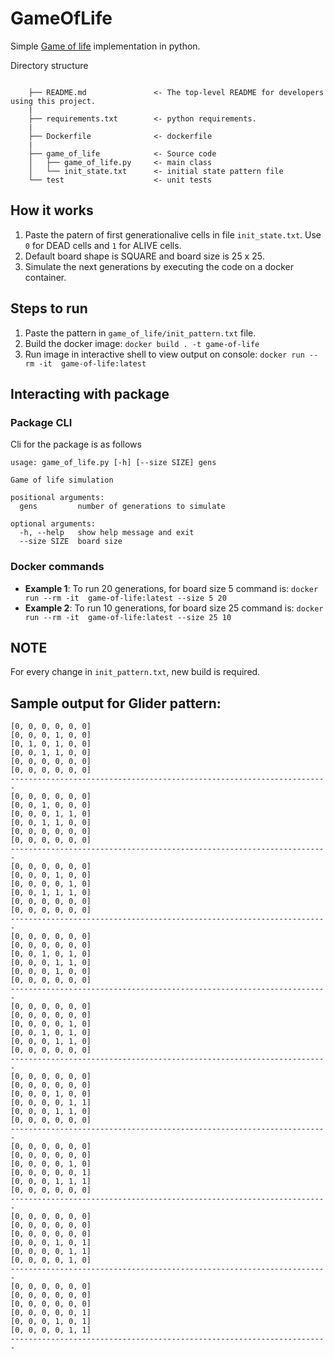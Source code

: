 # GameOfLife
Simple [Game of life](https://en.wikipedia.org/wiki/Conway%27s_Game_of_Life) implementation in python.

Directory structure

```

    ├── README.md               <- The top-level README for developers using this project.
    |
    ├── requirements.txt        <- python requirements.
    |
    ├── Dockerfile              <- dockerfile
    |
    ├── game_of_life            <- Source code
    │   ├── game_of_life.py     <- main class
    │   └── init_state.txt      <- initial state pattern file
    └── test                    <- unit tests
```

## How it works

1. Paste the patern of first generationalive cells in file `init_state.txt`. Use `0` for DEAD cells and `1` for ALIVE cells.
2. Default board shape is SQUARE and board size is 25 x 25.
3. Simulate the next generations by executing the code on a docker container.


## Steps to run

1. Paste the pattern in `game_of_life/init_pattern.txt` file.
2. Build the docker image: `docker build . -t game-of-life`
3. Run image in interactive shell to view output on console: `docker run --rm -it  game-of-life:latest`


## Interacting with package

### Package CLI

Cli for the package is as follows

```
usage: game_of_life.py [-h] [--size SIZE] gens

Game of life simulation

positional arguments:
  gens         number of generations to simulate

optional arguments:
  -h, --help   show help message and exit
  --size SIZE  board size
```

### Docker commands 

+ **Example 1**: To run 20 generations, for board size 5 command is: `docker run --rm -it  game-of-life:latest --size 5 20`
+ **Example 2**: To run 10 generations, for board size 25 command is: `docker run --rm -it  game-of-life:latest --size 25 10`

## NOTE
 For every change in `init_pattern.txt`, new build is required.



## Sample output for Glider pattern:
```
[0, 0, 0, 0, 0, 0]
[0, 0, 0, 1, 0, 0]
[0, 1, 0, 1, 0, 0]
[0, 0, 1, 1, 0, 0]
[0, 0, 0, 0, 0, 0]
[0, 0, 0, 0, 0, 0]
-----------------------------------------------------------------------
[0, 0, 0, 0, 0, 0]
[0, 0, 1, 0, 0, 0]
[0, 0, 0, 1, 1, 0]
[0, 0, 1, 1, 0, 0]
[0, 0, 0, 0, 0, 0]
[0, 0, 0, 0, 0, 0]
-----------------------------------------------------------------------
[0, 0, 0, 0, 0, 0]
[0, 0, 0, 1, 0, 0]
[0, 0, 0, 0, 1, 0]
[0, 0, 1, 1, 1, 0]
[0, 0, 0, 0, 0, 0]
[0, 0, 0, 0, 0, 0]
-----------------------------------------------------------------------
[0, 0, 0, 0, 0, 0]
[0, 0, 0, 0, 0, 0]
[0, 0, 1, 0, 1, 0]
[0, 0, 0, 1, 1, 0]
[0, 0, 0, 1, 0, 0]
[0, 0, 0, 0, 0, 0]
-----------------------------------------------------------------------
[0, 0, 0, 0, 0, 0]
[0, 0, 0, 0, 0, 0]
[0, 0, 0, 0, 1, 0]
[0, 0, 1, 0, 1, 0]
[0, 0, 0, 1, 1, 0]
[0, 0, 0, 0, 0, 0]
-----------------------------------------------------------------------
[0, 0, 0, 0, 0, 0]
[0, 0, 0, 0, 0, 0]
[0, 0, 0, 1, 0, 0]
[0, 0, 0, 0, 1, 1]
[0, 0, 0, 1, 1, 0]
[0, 0, 0, 0, 0, 0]
-----------------------------------------------------------------------
[0, 0, 0, 0, 0, 0]
[0, 0, 0, 0, 0, 0]
[0, 0, 0, 0, 1, 0]
[0, 0, 0, 0, 0, 1]
[0, 0, 0, 1, 1, 1]
[0, 0, 0, 0, 0, 0]
-----------------------------------------------------------------------
[0, 0, 0, 0, 0, 0]
[0, 0, 0, 0, 0, 0]
[0, 0, 0, 0, 0, 0]
[0, 0, 0, 1, 0, 1]
[0, 0, 0, 0, 1, 1]
[0, 0, 0, 0, 1, 0]
-----------------------------------------------------------------------
[0, 0, 0, 0, 0, 0]
[0, 0, 0, 0, 0, 0]
[0, 0, 0, 0, 0, 0]
[0, 0, 0, 0, 0, 1]
[0, 0, 0, 1, 0, 1]
[0, 0, 0, 0, 1, 1]
-----------------------------------------------------------------------
```